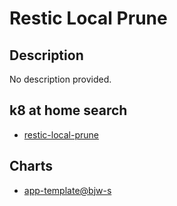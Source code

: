 # Restic Local Prune

## Description

No description provided.

## k8 at home search

- [restic-local-prune](https://nanne.dev/k8s-at-home-search/#/restic-local-prune)

## Charts

- [app-template@bjw-s](https://bjw-s.github.io/helm-charts/)
